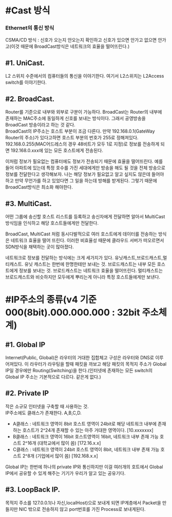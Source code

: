 # #Cast 방식
### Ethernet의 통신 방식  
CSMA/CD 방식 : 신호가 오는지 안오는지 확인하고 신호가 있으면 안가고 없으면 안가고(이것 때문에 BroadCast방식은 네트워크의 효율을 떨어뜨린다.)   

## #1. UniCast.  
L2 스위치 수준에서의 컴퓨터들의 통신을 이야기한다. 여기서 L2스위치는 L2Access switch를 이야기한다.   

## #2. BroadCast.  
Router를 기준으로 내부와 외부로 구분이 가능하다. BroadCast는 Router의 내부에 존재하는 MAC주소에 동일하게 신호를 보내는 방식이다. 그래서 공영방송을 BroadCast 방송이라고 하는 것 같다.  
BroadCast의 IP주소는 호스트 부분이 조금 다른다. 만약 192.168.0.1(GateWay Router의 주소)가 있다고하면 호스트 부분의 번호가 255로 정해져있다. 192.168.0.255(MAC어드레스의 경우 48비트가 모두 1로 지정)로 정보를 전송하게 되면 192.168.0.xxx에 있는 모든 호스트에게 전송된다.  
  
이처럼 정보가 필요없는 컴퓨터에도 정보가 전송되기 때문에 효율을 떨어뜨린다. 예를 들어 아파트에 있는데 특정 호수를 가진 세대에게만 방송을 해도 될 것을 전체 방송으로 정보를 전달한다고 생각해보자. 나는 해당 정보가 필요없고 알고 싶지도 않은데 들어야하고 만약 무언가를 하고 있었다면 그 일을 하는데 방해를 받게된다. 그렇기 때문에 BroadCast방식은 최소화 해야한다.   
  
## #3. MultiCast. 
어떤 그룹에 송신할 호스트 리스트를 등록하고 송신자에게 전달하면 알아서 MultiCast방식임을 인식하고 해당 호스트들에게만 전달한다.  
  
  
BroadCast, MultiCast 처럼 동시다발적으로 여러 호스트에게 데이터를 전송하는 방식은 네트워크 효율을 떨어 뜨린다. 이러한 비효율성 때문에 클라우드 서버가 떠오르면서 SDN방식을 채택하는 곳이 많아졌다.  
  
네트워크로 정보를 전달하는 방식에는 크게 세가지가 있다. 유닛캐스트,브로드캐스트,멀티캐스트. 유닛 캐스트는 한번에 한명한테만 보내는 것. 브로드캐스트는 내부 모든 호스트에게 정보를 보내는 것. 브로드캐스트는 네트워크 효율을 떨어뜨린다. 멀티캐스트는 브로드캐스트와 비슷하지만 모두에게 뿌리는게 아니라 특정 호스트들에게만 보낸다.  

# #IP주소의 종류(v4 기준 000(8bit).000.000.000 : 32bit 주소체계)  
## #1. Global IP 
Internet(Public, Global)은 라우터의 거대한 집합체고 구성은 라우터와 DNS로 이루어져있다. 이 라우터가 라우팅을 할때 패킷을 까보고 해당 패킷의 목적지 주소가 Global IP일 경우에만 Routing(Switching)을 한다.(인터넷에 존재하는 모든 switch의 Global IP 주소는 기본적으로 다르다. 같은게 없다.)  
  
## #2. Private IP  
작은 소규모 인터넷을 구축할 때 사용하는 것.  
IP주소에도 클래스가 존재한다. A,B,C,D.  
- A클래스 : 네트워크 영역이 8bit 호스트 영역이 24bit로 해당 네트워크 내부에 존재하는 호스트가 2^24개 존재할 수 있는 아주 거대한 영역이다. [10.xxxxxxx]
- B클래스 : 네트워크 영역이 16bit 호스트영역이 16bit, 네트워크 내부 존재 가능 호스트 2^16개 (대학교에서 많이 씀) [172.16.x.x]
- C클래스 : 네트워크 영역이 24bit 호스트 영역이 8bit, 네트워크 내부 존재 가능 호스트 2^8개 (기업에서 많이 씀) [192.168.x.x]

Global IP는 한번에 하나의 private IP와 통신하지만 이걸 여러개의 호트에서 Global IP에서 공유할 수 있게 해주는 기기가 우리가 알고 있는 공유기다.  
  
## #3. LoopBack IP. 
목적지 주소를 127.0.0.1(나 자신,localHost)으로 보내게 되면 IP계층에서 Packet을 만들지만 NIC 밖으로 전송하지 않고 port번호를 가진 Process로 보내게된다.
